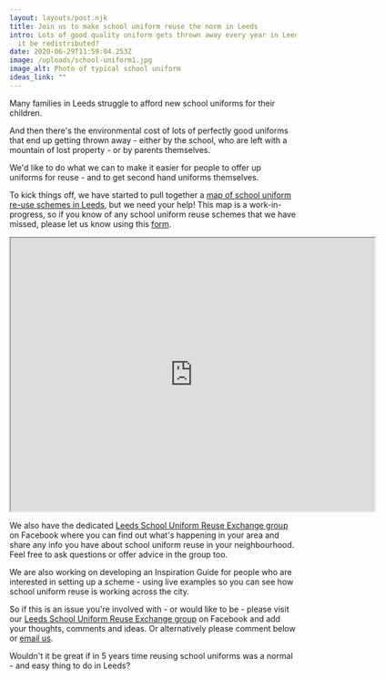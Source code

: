 ```yaml
---
layout: layouts/post.njk
title: Join us to make school uniform reuse the norm in Leeds
intro: Lots of good quality uniform gets thrown away every year in Leeds – could
  it be redistributed?
date: 2020-06-29T11:59:04.253Z
image: /uploads/school-uniform1.jpg
image_alt: Photo of typical school uniform
ideas_link: ""
---
```

Many families in Leeds struggle to afford new school uniforms for their children.

And then there's the environmental cost of lots of perfectly good uniforms that end up getting thrown away - either by the school, who are left with a mountain of lost property - or by parents themselves.

We'd like to do what we can to make it easier for people to offer up uniforms for reuse - and to get second hand uniforms themselves.

To kick things off, we have started to pull together a [map of school uniform re-use schemes in Leeds](https://www.google.com/maps/d/u/0/viewer?mid=12f68wxlwJ-MdovH7aQRHCwJyBDkWn-v3&ll=53.79479222009331%2C-1.5229087614461334&z=12), but we need your help! This map is a work-in-progress, so if you know of any school uniform reuse schemes that we have missed, please let us know using this [form](https://forms.gle/TbbcxuSpPPgczCth8).

<iframe src="https://www.google.com/maps/d/embed?mid=12f68wxlwJ-MdovH7aQRHCwJyBDkWn-v3" width="640" height="480"></iframe>

We also have the dedicated [Leeds School Uniform Reuse Exchange group](https://www.facebook.com/groups/603050533660854/permalink/605410550091519/?notif_id=1593425728610333&notif_t=group_description_change) on Facebook where you can find out what's happening in your area and share any info you have about school uniform reuse in your neighbourhood. Feel free to ask questions or offer  advice in the group too.

We are also working on developing an Inspiration Guide for people who are interested in setting up a scheme - using live examples so you can see how school uniform reuse is working across the city.

So if this is an issue you're involved with - or would like to be - please visit our [Leeds School Uniform Reuse Exchange group](https://www.facebook.com/groups/603050533660854/permalink/605410550091519/?notif_id=1593425728610333&notif_t=group_description_change) on Facebook and add your thoughts, comments and ideas. Or alternatively please comment below or [email us](mailto:info@zerowasteleeds.org.uk).

Wouldn't it be great if in 5 years time reusing school uniforms was a normal - and easy thing to do in Leeds?